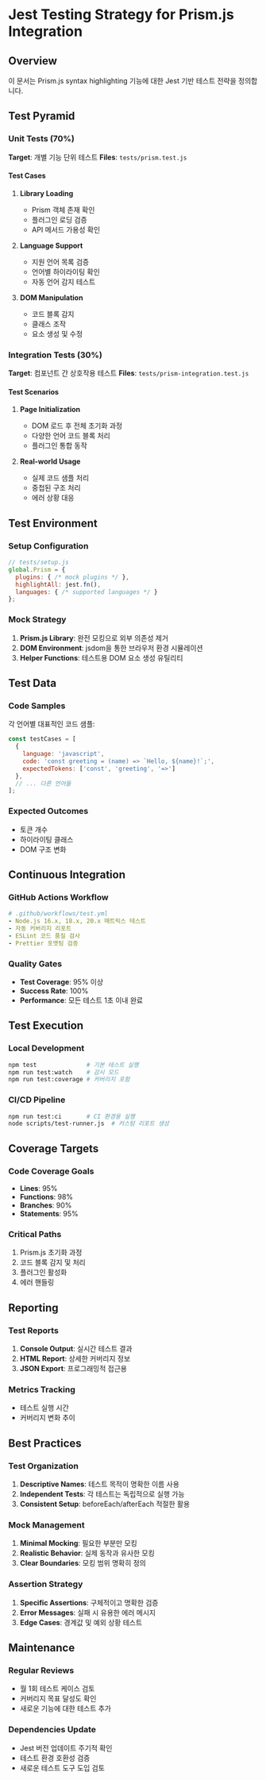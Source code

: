 # Jest Testing Strategy for Prism.js Integration

## Overview
이 문서는 Prism.js syntax highlighting 기능에 대한 Jest 기반 테스트 전략을 정의합니다.

## Test Pyramid

### Unit Tests (70%)
**Target**: 개별 기능 단위 테스트
**Files**: `tests/prism.test.js`

#### Test Cases
1. **Library Loading**
   - Prism 객체 존재 확인
   - 플러그인 로딩 검증
   - API 메서드 가용성 확인

2. **Language Support**
   - 지원 언어 목록 검증
   - 언어별 하이라이팅 확인
   - 자동 언어 감지 테스트

3. **DOM Manipulation**
   - 코드 블록 감지
   - 클래스 조작
   - 요소 생성 및 수정

### Integration Tests (30%)
**Target**: 컴포넌트 간 상호작용 테스트
**Files**: `tests/prism-integration.test.js`

#### Test Scenarios
1. **Page Initialization**
   - DOM 로드 후 전체 초기화 과정
   - 다양한 언어 코드 블록 처리
   - 플러그인 통합 동작

2. **Real-world Usage**
   - 실제 코드 샘플 처리
   - 중첩된 구조 처리
   - 에러 상황 대응

## Test Environment

### Setup Configuration
```javascript
// tests/setup.js
global.Prism = {
  plugins: { /* mock plugins */ },
  highlightAll: jest.fn(),
  languages: { /* supported languages */ }
};
```

### Mock Strategy
1. **Prism.js Library**: 완전 모킹으로 외부 의존성 제거
2. **DOM Environment**: jsdom을 통한 브라우저 환경 시뮬레이션
3. **Helper Functions**: 테스트용 DOM 요소 생성 유틸리티

## Test Data

### Code Samples
각 언어별 대표적인 코드 샘플:
```javascript
const testCases = [
  {
    language: 'javascript',
    code: 'const greeting = (name) => `Hello, ${name}!`;',
    expectedTokens: ['const', 'greeting', '=>']
  },
  // ... 다른 언어들
];
```

### Expected Outcomes
- 토큰 개수
- 하이라이팅 클래스
- DOM 구조 변화

## Continuous Integration

### GitHub Actions Workflow
```yaml
# .github/workflows/test.yml
- Node.js 16.x, 18.x, 20.x 매트릭스 테스트
- 자동 커버리지 리포트
- ESLint 코드 품질 검사
- Prettier 포맷팅 검증
```

### Quality Gates
- **Test Coverage**: 95% 이상
- **Success Rate**: 100%
- **Performance**: 모든 테스트 1초 이내 완료

## Test Execution

### Local Development
```bash
npm test              # 기본 테스트 실행
npm run test:watch    # 감시 모드
npm run test:coverage # 커버리지 포함
```

### CI/CD Pipeline
```bash
npm run test:ci       # CI 환경용 실행
node scripts/test-runner.js  # 커스텀 리포트 생성
```

## Coverage Targets

### Code Coverage Goals
- **Lines**: 95%
- **Functions**: 98%
- **Branches**: 90%
- **Statements**: 95%

### Critical Paths
1. Prism.js 초기화 과정
2. 코드 블록 감지 및 처리
3. 플러그인 활성화
4. 에러 핸들링

## Reporting

### Test Reports
1. **Console Output**: 실시간 테스트 결과
2. **HTML Report**: 상세한 커버리지 정보
3. **JSON Export**: 프로그래밍적 접근용

### Metrics Tracking
- 테스트 실행 시간
- 커버리지 변화 추이

## Best Practices

### Test Organization
1. **Descriptive Names**: 테스트 목적이 명확한 이름 사용
2. **Independent Tests**: 각 테스트는 독립적으로 실행 가능
3. **Consistent Setup**: beforeEach/afterEach 적절한 활용

### Mock Management
1. **Minimal Mocking**: 필요한 부분만 모킹
2. **Realistic Behavior**: 실제 동작과 유사한 모킹
3. **Clear Boundaries**: 모킹 범위 명확히 정의

### Assertion Strategy
1. **Specific Assertions**: 구체적이고 명확한 검증
2. **Error Messages**: 실패 시 유용한 에러 메시지
3. **Edge Cases**: 경계값 및 예외 상황 테스트

## Maintenance

### Regular Reviews
- 월 1회 테스트 케이스 검토
- 커버리지 목표 달성도 확인
- 새로운 기능에 대한 테스트 추가

### Dependencies Update
- Jest 버전 업데이트 주기적 확인
- 테스트 환경 호환성 검증
- 새로운 테스트 도구 도입 검토